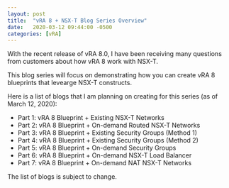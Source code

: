 ```yaml
---
layout: post
title:  "vRA 8 + NSX-T Blog Series Overview"
date:   2020-03-12 09:44:00 -0500
categories: [vRA]
---
```


With the recent release of vRA 8.0, I have been receiving many questions from customers about how vRA 8 work with NSX-T. 

This blog series will focus on demonstrating how you can create vRA 8 blueprints that levearge NSX-T constructs. 

Here is a list of blogs that I am planning on creating for this series (as of March 12, 2020):
* Part 1: vRA 8 Blueprint + Existing NSX-T Networks
* Part 2: vRA 8 Blueprint + On-demand Routed NSX-T Networks
* Part 3: vRA 8 Blueprint + Existing Security Groups (Method 1)
* Part 4: vRA 8 Blueprint + Existing Security Groups (Method 2)
* Part 5: vRA 8 Blueprint + On-demand Security Groups
* Part 6: vRA 8 Blueprint + On-demand NSX-T Load Balancer
* Part 7: vRA 8 Blueprint + On-demand NAT NSX-T Networks

The list of blogs is subject to change.